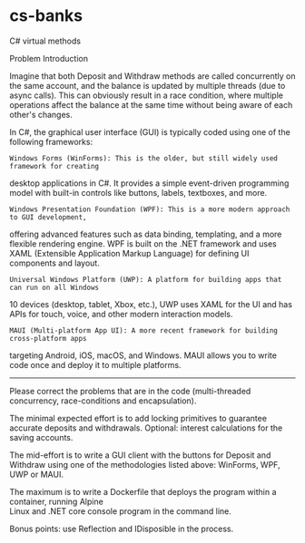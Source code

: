 # cs-banks
C# virtual methods 


Problem Introduction

Imagine that both Deposit and Withdraw methods are called concurrently on the same account, 
and the balance is updated by multiple threads (due to async calls). This can obviously result 
in a race condition, where multiple operations affect the balance at the same time without 
being aware of each other's changes.

In C#, the graphical user interface (GUI) is typically coded using one of the following frameworks:

    Windows Forms (WinForms): This is the older, but still widely used framework for creating 
desktop applications in C#. It provides a simple event-driven programming model with built-in 
controls like buttons, labels, textboxes, and more.

    Windows Presentation Foundation (WPF): This is a more modern approach to GUI development, 
offering advanced features such as data binding, templating, and a more flexible rendering engine. 
WPF is built on the .NET framework and uses XAML (Extensible Application Markup Language) for 
defining UI components and layout.

    Universal Windows Platform (UWP): A platform for building apps that can run on all Windows 
10 devices (desktop, tablet, Xbox, etc.), UWP uses XAML for the UI and has APIs for touch, voice, 
and other modern interaction models.

    MAUI (Multi-platform App UI): A more recent framework for building cross-platform apps 
targeting Android, iOS, macOS, and Windows. MAUI allows you to write code once and deploy 
it to multiple platforms.

---


Please correct the problems that are in the code (multi-threaded concurrency, race-conditions
and encapsulation). 

The minimal expected effort is to add locking primitives to guarantee accurate deposits and 
withdrawals. Optional: interest calculations for the saving accounts. 

The mid-effort is to write a GUI client with the buttons for Deposit and Withdraw 
using one of the methodologies listed above: WinForms, WPF, UWP or MAUI. 

The maximum is to write a Dockerfile that deploys the program within a container, running Alpine  
Linux and .NET core console program in the command line.  


Bonus points: use Reflection and IDisposible in the process. 

